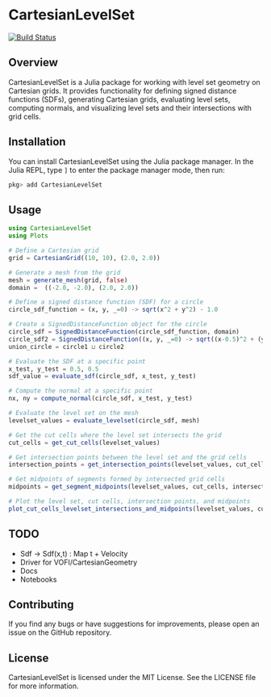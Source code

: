 # CartesianLevelSet

[![Build Status](https://github.com/Fastaxx/CartesianLevelSet.jl/actions/workflows/CI.yml/badge.svg?branch=main)](https://github.com/Fastaxx/CartesianLevelSet.jl/actions/workflows/CI.yml?query=branch%3Amain)

## Overview

CartesianLevelSet is a Julia package for working with level set geometry on Cartesian grids. It provides functionality for defining signed distance functions (SDFs), generating Cartesian grids, evaluating level sets, computing normals, and visualizing level sets and their intersections with grid cells.

## Installation

You can install CartesianLevelSet using the Julia package manager. In the Julia REPL, type `]` to enter the package manager mode, then run:

```julia
pkg> add CartesianLevelSet
```

## Usage

```julia
using CartesianLevelSet
using Plots

# Define a Cartesian grid
grid = CartesianGrid((10, 10), (2.0, 2.0))

# Generate a mesh from the grid
mesh = generate_mesh(grid, false)
domain =  ((-2.0, -2.0), (2.0, 2.0))

# Define a signed distance function (SDF) for a circle
circle_sdf_function = (x, y, _=0) -> sqrt(x^2 + y^2) - 1.0

# Create a SignedDistanceFunction object for the circle
circle_sdf = SignedDistanceFunction(circle_sdf_function, domain)
circle_sdf2 = SignedDistanceFunction((x, y, _=0) -> sqrt((x-0.5)^2 + (y-0.5)^2) - 1.0, domain)
union_circle = circle1 ⊔ circle2

# Evaluate the SDF at a specific point
x_test, y_test = 0.5, 0.5
sdf_value = evaluate_sdf(circle_sdf, x_test, y_test)

# Compute the normal at a specific point
nx, ny = compute_normal(circle_sdf, x_test, y_test)

# Evaluate the level set on the mesh
levelset_values = evaluate_levelset(circle_sdf, mesh)

# Get the cut cells where the level set intersects the grid
cut_cells = get_cut_cells(levelset_values)

# Get intersection points between the level set and the grid cells
intersection_points = get_intersection_points(levelset_values, cut_cells)

# Get midpoints of segments formed by intersected grid cells
midpoints = get_segment_midpoints(levelset_values, cut_cells, intersection_points)

# Plot the level set, cut cells, intersection points, and midpoints
plot_cut_cells_levelset_intersections_and_midpoints(levelset_values, cut_cells, intersection_points, midpoints)
```

## TODO
- Sdf -> Sdf(x,t) : Map t + Velocity
- Driver for VOFI/CartesianGeometry
- Docs
- Notebooks

## Contributing

If you find any bugs or have suggestions for improvements, please open an issue on the GitHub repository.

## License

CartesianLevelSet is licensed under the MIT License. See the LICENSE file for more information.
